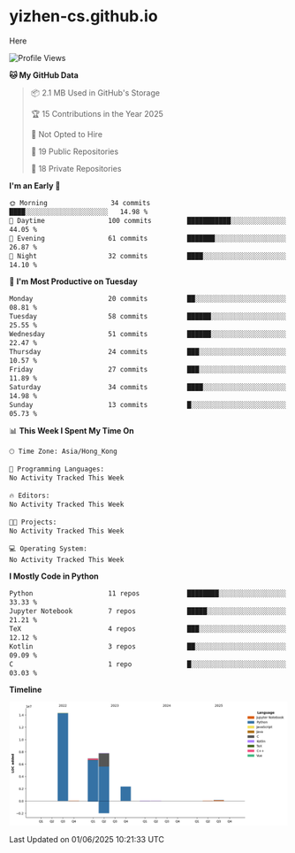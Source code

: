 # yizhen-cs.github.io


Here
<!--START_SECTION:waka-->
![Profile Views](http://img.shields.io/badge/Profile%20Views-159-blue)

**🐱 My GitHub Data** 

> 📦 2.1 MB Used in GitHub's Storage 
 > 
> 🏆 15 Contributions in the Year 2025
 > 
> 🚫 Not Opted to Hire
 > 
> 📜 19 Public Repositories 
 > 
> 🔑 18 Private Repositories 
 > 
**I'm an Early 🐤** 

```text
🌞 Morning                34 commits          ████░░░░░░░░░░░░░░░░░░░░░   14.98 % 
🌆 Daytime                100 commits         ███████████░░░░░░░░░░░░░░   44.05 % 
🌃 Evening                61 commits          ███████░░░░░░░░░░░░░░░░░░   26.87 % 
🌙 Night                  32 commits          ████░░░░░░░░░░░░░░░░░░░░░   14.10 % 
```
📅 **I'm Most Productive on Tuesday** 

```text
Monday                   20 commits          ██░░░░░░░░░░░░░░░░░░░░░░░   08.81 % 
Tuesday                  58 commits          ██████░░░░░░░░░░░░░░░░░░░   25.55 % 
Wednesday                51 commits          ██████░░░░░░░░░░░░░░░░░░░   22.47 % 
Thursday                 24 commits          ███░░░░░░░░░░░░░░░░░░░░░░   10.57 % 
Friday                   27 commits          ███░░░░░░░░░░░░░░░░░░░░░░   11.89 % 
Saturday                 34 commits          ████░░░░░░░░░░░░░░░░░░░░░   14.98 % 
Sunday                   13 commits          █░░░░░░░░░░░░░░░░░░░░░░░░   05.73 % 
```


📊 **This Week I Spent My Time On** 

```text
🕑︎ Time Zone: Asia/Hong_Kong

💬 Programming Languages: 
No Activity Tracked This Week

🔥 Editors: 
No Activity Tracked This Week

🐱‍💻 Projects: 
No Activity Tracked This Week

💻 Operating System: 
No Activity Tracked This Week
```

**I Mostly Code in Python** 

```text
Python                   11 repos            ████████░░░░░░░░░░░░░░░░░   33.33 % 
Jupyter Notebook         7 repos             █████░░░░░░░░░░░░░░░░░░░░   21.21 % 
TeX                      4 repos             ███░░░░░░░░░░░░░░░░░░░░░░   12.12 % 
Kotlin                   3 repos             ██░░░░░░░░░░░░░░░░░░░░░░░   09.09 % 
C                        1 repo              █░░░░░░░░░░░░░░░░░░░░░░░░   03.03 % 
```



**Timeline**

![Lines of Code chart](https://raw.githubusercontent.com/yizhencse/yizhencse/main/assets/bar_graph.png)


 Last Updated on 01/06/2025 10:21:33 UTC
<!--END_SECTION:waka-->

